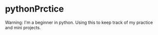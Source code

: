 # pythonPrctice

Warning: I'm a beginner in python. Using this to keep track of my practice and mini projects.
